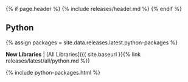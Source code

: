 {% if page.header %}
{% include releases/header.md %}
{% endif %}

## Python

{% assign packages = site.data.releases.latest.python-packages %}

**New Libraries** | [All Libraries]({{ site.baseurl }}{% link releases/latest/all/python.md %})

{% include python-packages.html %}
